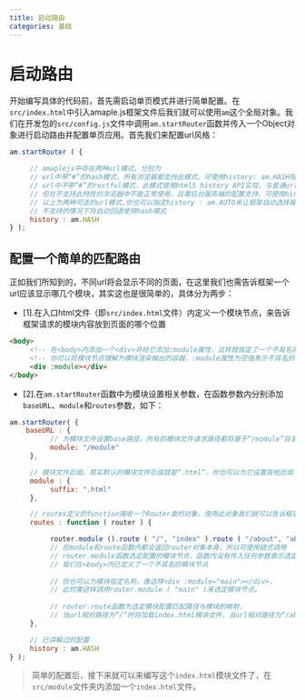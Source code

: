```yaml
---
title: 启动路由
categories: 基础
---
```

# 启动路由
开始编写具体的代码前，首先需启动单页模式并进行简单配置。在`src/index.html`中引入amaple.js框架文件后我们就可以使用`am`这个全局对象。我们在开发包的`src/config.js`文件中调用`am.startRouter`函数并传入一个Object对象进行启动路由并配置单页应用。首先我们来配置url风格：
```javascript
am.startRouter ( {

     // amaplejs中存在两种url模式，分别为
     // url中带“#”的hash模式，所有浏览器都支持此模式。可使用history: am.HASH指定
     // url中不带“#”的restful模式，此模式使用html5 history API实现，与普通url相同，
     // 但在不支持此特性的浏览器中不能正常使用，且需后台服务端的配置支持，可使用history: am.BROWSER指定
     // 以上为两种可选的url模式,你也可以指定history : am.AUTO来让框架自动选择模式，在支持html5 history API的浏览器下自动使用此模式，
     // 不支持的情况下将自动回退使用hash模式
     history : am.HASH
} );
```
## 配置一个简单的匹配路由
正如我们所知到的，不同url将会显示不同的页面，在这里我们也需告诉框架一个url应该显示哪几个模块，其实这也是很简单的，具体分为两步：
* [1].在入口html文件（即`src/index.html`文件）内定义一个模块节点，来告诉框架请求的模块内容放到页面的哪个位置
```html
<body>
     <!-- 在<body>内添加一个<div>并给它添加:module属性，这样就指定了一个不具名的模块节点 -->
     <!-- 你可以将模块节点理解为模块渲染输出的容器，:module属性为空值表示不具名的模块节点，且任何标签都可以作为模块节点 -->
     <div :module></div>
</body>
```
* [2].在`am.startRouter`函数中为模块设置相关参数，在函数参数内分别添加`baseURL`、`module`和`routes`参数，如下：
```javascript
am.startRouter( {
    baseURL : {
          // 为模块文件设置base路径，所有的模块文件请求路径都将基于“/module”目录，不设置时默认“/”
          module: "/module"
     },

     // 模块文件后缀，其实默认的模块文件后缀就是“.html”，你也可以为它设置其他后缀
     module : {
          suffix: ".html"
     },

     // routes定义的function接收一个Router类的对象，使用此对象我们就可以告诉框架一个url应该显示哪几个模块
     routes : function ( router ) {

          router.module ().route ( "/", "index" ).route ( "/about", "about" );
          // 在module和route函数内都会返回router对象本身，所以可使用链式调用
          // router.module函数选定配置的模块节点，函数内没有传入任何参数表示选定一个不具名的模块节点，
          // 我们在<body>内已定义了一个不具名的模块节点
          
          // 你也可以为模块指定名称，像这样<div :module="main"></div>，
          // 此时需这样调用router.module ( "main" )来选定模块节点。
          
          // router.route函数为选定模块配置匹配路径与模块的映射，
          // 当url相对路径为“/”时将加载index.html模块文件，当url相对路径为“/about”时将加载about.html模块文件
     },

     // 已讲解过的配置
     history : am.HASH
} );
```
> 简单的配置后，接下来就可以来编写这个`index.html`模块文件了，在`src/module`文件夹内添加一个`index.html`文件。
